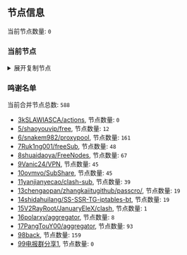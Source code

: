 
## 节点信息
当前节点数量: `0`
### 当前节点
<details>
  <summary>展开复制节点</summary>

    

</details>

### 鸣谢名单
当前合并节点总数: `588`
- [3kSLAWIASCA/actions](https://github.com/kSLAWIASCA/actions), 节点数量: `0`
- [5/shaoyouvip/free](https://github.com/shaoyouvip/free), 节点数量: `12`
- [6/snakem982/proxypool](https://github.com/snakem982/proxypool), 节点数量: `161`
- [7Ruk1ng001/freeSub](https://github.com/Ruk1ng001/freeSub), 节点数量: `48`
- [8shuaidaoya/FreeNodes](https://github.com/shuaidaoya/FreeNodes), 节点数量: `67`
- [9Vanic24/VPN](https://github.com/Vanic24/VPN), 节点数量: `45`
- [10ovmvo/SubShare](https://github.com/ovmvo/SubShare), 节点数量: `45`
- [11yanjianyecao/clash-sub](https://github.com/yanjianyecao/clash-sub), 节点数量: `39`
- [13chengaopan/zhangkaiitugithub/passcro/](https://github.com/zhangkaiitugithub/passcro/), 节点数量: `19`
- [14shidahuilang/SS-SSR-TG-iptables-bt](https://github.com/shidahuilang/SS-SSR-TG-iptables-bt), 节点数量: `19`
- [15V2RayRoot/JanuaryEleX/clash](https://github.com/JanuaryEleX/clash), 节点数量: `1`
- [16polarxy/aggregator](https://github.com/polarxy/aggregator), 节点数量: `8`
- [17PangTouY00/aggregator](https://github.com/xnic888/aggregator), 节点数量: `93`
- [98back](https://github.com/firefoxmmx2/v2rayshare_subcription), 节点数量: `159`
- [99电报群分享1](https://github.com/cdddbc/getAirport), 节点数量: `0`


